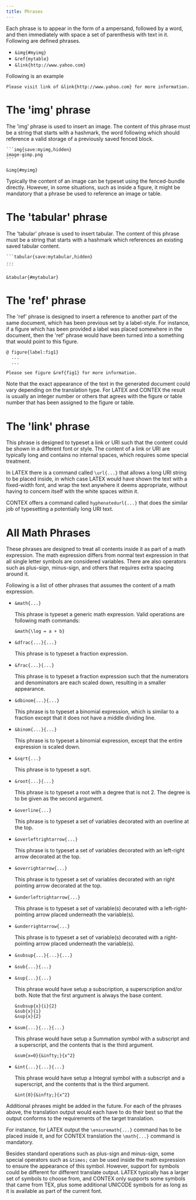 ```yaml
---
title: Phrases
---
```


Each phrase is to appear in the form of a ampersand, followed by a
word, and then immediately with space a set of parenthesis with
text in it. Following are defined phrases.

- ``&img{#myimg}``
- ``&ref{mytable}``
- ``&link{http://www.yahoo.com}``

Following is an example

    Please visit link of &link{http://www.yahoo.com} for more information.



# The 'img' phrase

The 'img' phrase is used to insert an image. The content of this phrase 
must be a string that starts with a hashmark, the word following which should
reference a valid storage of a previously saved fenced block.

    ```img{save:myimg,hidden}
    image-gimp.png
    ```

    &img{#myimg}

Typically the content of an image can be typeset using the fenced-bundle directly.
However, in some situations, such as inside a figure, it might be mandatory that
a phrase be used to reference an image or table.



# The 'tabular' phrase

The 'tabular' phrase is used to insert tabular. The content of this 
phrase must be a string that starts with a hashmark which references
an existing saved tabular content.

    ```tabular{save:mytabular,hidden}
    ...
    ```

    &tabular{#mytabular}



# The 'ref' phrase

The 'ref' phrase is designed to insert a reference to another part of
the same document, which has been previous set by a label-style. For
instance, if a figure which has been provided a label was placed
somewhere in the document, then the 'ref' phrase would have been
turned into a something that would point to this figure.

    @ figure{label:fig1}
      ...
      ...

    Please see figure &ref{fig1} for more information.

Note that the exact appearance of the text in the generated document
could vary depending on the translation type. For LATEX and CONTEX the
result is usually an integer number or others that agrees with the
figure or table number that has been assigned to the figure or table.


# The 'link' phrase

This phrase is designed to typeset a link or URI such that the content
could be shown in a different font or style. The content of a link or
URI are typically long and contains no internal spaces, which requires
some special treatment.

In LATEX there is a command called ``\url{...}`` that allows a long
URI string to be placed inside, in which case LATEX would have shown
the text with a fixed-width font, and wrap the text anywhere it deems
appropriate, without having to concern itself with the white spaces
within it.

CONTEX offers a command called ``hyphenatedurl{...}`` that does the
similar job of typesetting a potentially long URI text.


# All Math Phrases  

These phrases are designed to treat all contents inside it as part of a math
expression.  The math expression differs from normal text expression in that
all single letter symbols are considered variables. There are also operators
such as plus-sign, minus-sign, and others that requires extra spacing around
it. 

Following is a list of other phrases that assumes the content of a math expression.

+ ``&math{...}``

  This phrase is typeset a generic math expression. Valid operations 
  are following math commands:

  ```verbatim
  &math{\log = a + b}
  ```

+ ``&dfrac{...}{...}``

  This phrase is to typeset a fraction expression.

+ ``&frac{...}{...}``

  This phrase is to typeset a fraction expression such that the numerators
  and denominators are each scaled down, resulting in a smaller appearance. 

+ ``&dbinom{...}{...}``

  This phrase is to typeset a binomial expression, which is similar to a
  fraction except that it does not have a middle dividing line.

+ ``&binom{...}{...}``

  This phrase is to typeset a binomial expression, except that the entire
  expression is scaled down.

+ ``&sqrt{...}``

  This phrase is to typeset a sqrt.

+ ``&root{...}{...}``

  This phrase is to typeset a root with a degree that is not 2.
  The degree is to be given as the second argument.

+ ``&overline{...}``

  This phrase is to typeset a set of variables decorated with an overline at
  the top.

+ ``&overleftrightarrow{...}``

  This phrase is to typeset a set of variables decorated with an left-right
  arrow decorated at the top.

+ ``&overrightarrow{...}``

  This phrase is to typeset a set of variables decorated with an right pointing
  arrow decorated at the top.

+ ``&underleftrightarrow{...}``

  This phrase is to typeset a set of variable(s) decorated with a left-right-pointing
  arrow placed underneath the variable(s).

+ ``&underrightarrow{...}``

  This phrase is to typeset a set of variable(s) decorated with a right-pointing
  arrow placed underneath the variable(s).

+ ``&subsup{...}{...}{...}``
+ ``&sub{...}{...}``
+ ``&sup{...}{...}``

  This phrase would have setup a subscription, a superscription and/or both.
  Note that the first argument is always the base content.

  ```verbatim
  &subsup{x}{i}{2}
  &sub{x}{i}
  &sup{x}{2}
  ```

+ ``&sum{...}{...}{...}``

  This phrase would have setup a Summation symbol with a subscript and a
  superscript, and the contents that is the third argument.

  ```verbatim
  &sum{x=0}{&infty;}{x^2}
  ```

+ ``&int{...}{...}{...}``

  This phrase would have setup a Integral symbol with a subscript and a
  superscript, and the contents that is the third argument.

  ```verbatim
  &int{0}{&infty;}{x^2}
  ```

Additional phrases might be added in the future. For each of the
phrases above, the translation output would each have to do their best
so that the output conforms to the requirements of the target
translation.

For instance, for LATEX output the ``\ensuremath{...}`` command has to
be placed inside it, and for CONTEX translation the ``\math{...}``
command is mandatory. 

Besides standard operations such as plus-sign and minus-sign, some
special operators such as ``&times;`` can be used inside the math
expression to ensure the appearance of this symbol. However, support
for symbols could be different for different translate output. LATEX
typically has a larger set of symbols to choose from, and CONTEX only
supports some symbols that came from TEX, plus some additional UNICODE
symbols for as long as it is available as part of the current font.





